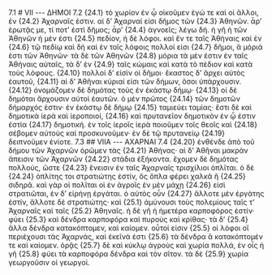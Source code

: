  7.1 # VII --- ΔΗΜΟΙ
 7.2 {24.1} τὸ χωρίον ἐν ᾧ οἰκοῦμεν ἐγώ τε καὶ οἱ ἄλλοι, ἐν {24.2} Ἀχαρναῖς ἐστιν. αἱ δ’ Ἀχαρναί εἰσι δῆμος τῶν {24.3} Ἀθηνῶν. ἆρ’ ἐρωτᾷς με, τί ποτ’ ἐστὶ δῆμος; ἆρ’ {24.4} ἀγνοεῖς; λέγω δή. ἡ γῆ ἡ τῶν Ἀθηνῶν ἡ μέν ἐστι {24.5} πεδίον, ἡ δὲ λόφοι. καὶ ἔν τε ταῖς Ἀθήναις καὶ ἐν {24.6} τῷ πεδίῳ καὶ δὴ καὶ ἐν τοῖς λόφοις πολλοί εἰσι {24.7} δῆμοι, ἃ μόριά ἐστι τῶν Ἀθηνῶν· τὰ δὲ τῶν Ἀθηνῶν {24.8} μόρια τὰ μέν ἐστιν ἐν ταῖς Ἀθήναις αὐταῖς, τὰ δ’ ἐν {24.9} ταῖς κώμαις καὶ κατὰ τὸ πέδιον καὶ κατὰ τοὺς λόφους. {24.10} πολλοὶ δ’ εἰσὶν οἱ δῆμοι· ἕκαστος δ’ ἄρχει αὐτὸς ἑαυτοῦ, {24.11} αἱ δ’ Ἀθῆναι κύριαί εἰσι τῶν δήμων, ὅσοι ὑπάρχουσιν. {24.12} ὀνομάζομεν δὲ δημότας τοὺς ἐν ἑκάστῳ δήμῳ· {24.13} οἱ δὲ δημόται ἄρχουσιν αὐτοὶ ἑαυτῶν. ὁ μὲν πρῶτος {24.14} τῶν δημοτῶν δήμαρχός ἐστιν· ἐν ἑκάστῳ δὲ δήμῳ {24.15} ταμιεύει ταμίας· ἔστι δὲ καὶ δημοτικὰ ἱερὰ καὶ ἱεροποιοί, {24.16} καὶ πρυτανεῖον δημοτικὸν ἐν ᾧ ἐστιν ἑστία {24.17} δημοτική. ἐν τοῖς ἱεροῖς ἱερὰ ποιοῦμεν τοῖς θεοῖς καὶ {24.18} σέβομεν αὐτοὺς καὶ προσκυνοῦμεν· ἐν δὲ τῷ πρυτανείῳ {24.19} δειπνοῦμεν ἐνίοτε.
 7.3 ## VIIΑ --- ΑΧΑΡΝΑΙ
 7.4 {24.20} ἐνθένδε ἀπὸ τοῦ δήμου τῶν Ἀχαρνῶν ὁρῶμεν τὰς {24.21} Ἀθήνας· αἱ δ’ Ἀθῆναι μακρὰν ἄπεισιν τῶν Ἀχαρνῶν {24.22} στάδια ἑξήκοντα. ἔχομεν δὲ δημότας πολλούς, ὥστε {24.23} ἔνεισιν ἐν ταῖς Ἀχαρναῖς τρισχίλιοι ὁπλῖται. ὁ δὲ {24.24} ὁπλίτης τοι στρατιώτης ἐστίν, ὃς ὅπλα φέρει χαλκᾶ ἢ {24.25} σιδηρᾶ. καὶ γὰρ οἱ πολῖται οἱ ἐν ἀγροῖς ἐν μὲν μάχῃ {24.26} εἰσὶ στρατιῶται, ἐν δ’ εἰρήνῃ ἐργάται. ὁ αὐτὸς οὖν {24.27} ἄλλοτε μὲν ἐργάτης ἐστίν, ἄλλοτε δὲ στρατιώτης· καὶ  {25.1} ἀμύνουσι τοὺς πολεμίους ταῖς τ’ Ἀχαρναῖς καὶ ταῖς {25.2} Ἀθηναῖς. ἡ δὲ γῆ ἡ ἡμετέρα καρποφόρος ἐστίν· φύει {25.3} καὶ δένδρα καρποφόρα καὶ πυροὺς καὶ κρίθας· τὰ δ’ {25.4} ἄλλα δένδρα κατακόπτομεν, καὶ καίομεν. οὗτοί εἰσιν {25.5} οἱ λόφοι οἳ περιέχουσι τὰς Ἀχαρνάς, καὶ ἐκεῖνά ἐστι {25.6} τὰ δένδρα ἃ κατακόπτομέν τε καὶ καίομεν. ὁρᾷς {25.7} δὲ καὶ κύκλῳ ἀγροὺς καὶ χωρία πολλά, ἐν οἷς ἡ γῆ {25.8} φύει τὰ καρποφόρα δένδρα καὶ τὸν σῖτον. τὰ δὲ {25.9} χωρία γεωργοῦσιν οἱ γεωργοί.
